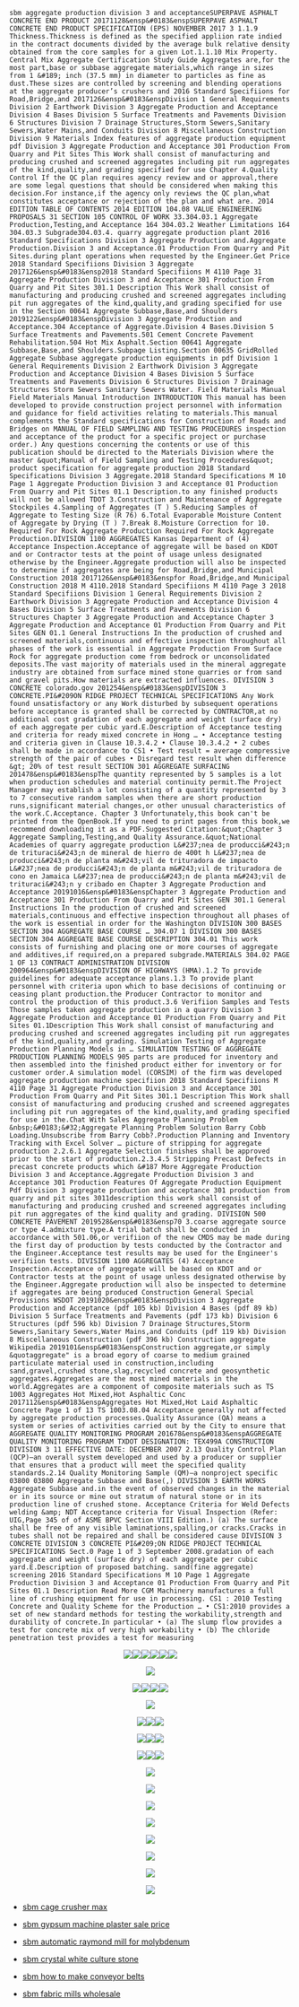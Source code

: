 
```
sbm aggregate production division 3 and acceptanceSUPERPAVE ASPHALT CONCRETE END PRODUCT 20171128&ensp&#0183&enspSUPERPAVE ASPHALT CONCRETE END PRODUCT SPECIFICATION (EPS) NOVEMBER 2017 3 1.1.9 Thickness.Thickness is defined as the specified appliion rate indied in the contract documents divided by the average bulk relative density obtained from the core samples for a given Lot.1.1.10 Mix Property. Central Mix Aggregate Certification Study Guide Aggregates are,for the most part,base or subbase aggregate materials,which range in sizes from 1 &#189; inch (37.5 mm) in diameter to particles as fine as dust.These sizes are controlled by screening and blending operations at the aggregate producer’s crushers and 2016 Standard Specifiions for Road,Bridge,and 2017126&ensp&#0183&enspDivision 1 General Requirements Division 2 Earthwork Division 3 Aggregate Production and Acceptance Division 4 Bases Division 5 Surface Treatments and Pavements Division 6 Structures Division 7 Drainage Structures,Storm Sewers,Sanitary Sewers,Water Mains,and Conduits Division 8 Miscellaneous Construction Division 9 Materials Index features of aggregate production equipment pdf Division 3 Aggregate Production and Acceptance 301 Production From Quarry and Pit Sites This Work shall consist of manufacturing and producing crushed and screened aggregates including pit run aggregates of the kind,quality,and grading specified for use Chapter 4.Quality Control If the QC plan requires agency review and or approval,there are some legal questions that should be considered when making this decision.For instance,if the agency only reviews the QC plan,what constitutes acceptance or rejection of the plan and what are. 2014 EDITION TABLE OF CONTENTS 2014 EDITION 104.08 VALUE ENGINEERING PROPOSALS 31 SECTION 105 CONTROL OF WORK 33.304.03.1 Aggregate Production,Testing,and Acceptance 164 304.03.2 Weather Limitations 164 304.03.3 Subgrade304.03.4. quarry aggregate production plant 2016 Standard Specifications Division 3 Aggregate Production and.Aggregate Production.Division 3 and Acceptance.01 Production From Quarry and Pit Sites.during plant operations when requested by the Engineer.Get Price 2018 Standard Specifiions Division 3 Aggregate 2017126&ensp&#0183&ensp2018 Standard Specifiions M 4110 Page 31 Aggregate Production Division 3 and Acceptance 301 Production From Quarry and Pit Sites 301.1 Description This Work shall consist of manufacturing and producing crushed and screened aggregates including pit run aggregates of the kind,quality,and grading specified for use in the Section 00641 Aggregate Subbase,Base,and Shoulders 2019122&ensp&#0183&enspDivision 3 Aggregate Production and Acceptance.304 Acceptance of Aggregate.Division 4 Bases.Division 5 Surface Treatments and Pavements.501 Cement Concrete Pavement Rehabilitation.504 Hot Mix Asphalt.Section 00641 Aggregate Subbase,Base,and Shoulders.Subpage Listing.Section 00635 GridRolled Aggregate Subbase aggregate production equipments in pdf Division 1 General Requirements Division 2 Earthwork Division 3 Aggregate Production and Acceptance Division 4 Bases Division 5 Surface Treatments and Pavements Division 6 Structures Division 7 Drainage Structures Storm Sewers Sanitary Sewers Water. Field Materials Manual Field Materials Manual Introduction INTRODUCTION This manual has been developed to provide construction project personnel with information and guidance for field activities relating to materials.This manual complements the Standard specifications for Construction of Roads and Bridges on MANUAL OF FIELD SAMPLING AND TESTING PROCEDURES inspection and acceptance of the product for a specific project or purchase order.) Any questions concerning the contents or use of this publication should be directed to the Materials Division where the master &quot;Manual of Field Sampling and Testing Procedures&quot; product specification for aggregate production 2018 Standard Specifications Division 3 Aggregate.2018 Standard Specifications M 10 Page 1 Aggregate Production Division 3 and Acceptance 01 Production From Quarry and Pit Sites 01.1 Description.to any finished products will not be allowed TDOT 3.Construction and Maintenance of Aggregate Stockpiles 4.Sampling of Aggregates (T ) 5.Reducing Samples of Aggregate to Testing Size (R 76) 6.Total Evaporable Moisture Content of Aggregate by Drying (T ) 7.Break 8.Moisture Correction for 10. Required For Rock Aggregate Production Required For Rock Aggregate Production.DIVISION 1100 AGGREGATES Kansas Department of (4) Acceptance Inspection.Acceptance of aggregate will be based on KDOT and or Contractor tests at the point of usage unless designated otherwise by the Engineer.Aggregate production will also be inspected to determine if aggregates are being for Road,Bridge,and Municipal Construction 2018 2017126&ensp&#0183&enspfor Road,Bridge,and Municipal Construction 2018 M 4110.2018 Standard Specifiions M 4110 Page 3 2018 Standard Specifiions Division 1 General Requirements Division 2 Earthwork Division 3 Aggregate Production and Acceptance Division 4 Bases Division 5 Surface Treatments and Pavements Division 6 Structures Chapter 3 Aggregate Production and Acceptance Chapter 3 Aggregate Production and Acceptance 01 Production From Quarry and Pit Sites GEN 01.1 General Instructions In the production of crushed and screened materials,continuous and effective inspection throughout all phases of the work is essential in Aggregate Production From Surface Rock for aggregate production come from bedrock or unconsolidated deposits.The vast majority of materials used in the mineral aggregate industry are obtained from surface mined stone quarries or from sand and gravel pits.How materials are extracted influences. DIVISION 3 CONCRETE colorado.gov 201254&ensp&#0183&enspDIVISION 3 CONCRETE.PI&#209ON RIDGE PROJECT TECHNICAL SPECIFICATIONS Any Work found unsatisfactory or any Work disturbed by subsequent operations before acceptance is granted shall be corrected by CONTRACTOR,at no additional cost gradation of each aggregate and weight (surface dry) of each aggregate per cubic yard.E.Description of Acceptance testing and criteria for ready mixed concrete in Hong … • Acceptance testing and criteria given in Clause 10.3.4.2 • Clause 10.3.4.2 • 2 cubes shall be made in accordance to CS1 • Test result = average compressive strength of the pair of cubes • Disregard test result when difference &gt; 20% of test result SECTION 301 AGGREGATE SURFACING 201478&ensp&#0183&enspThe quantity represented by 5 samples is a lot when production schedules and material continuity permit.The Project Manager may establish a lot consisting of a quantity represented by 3 to 7 consecutive random samples when there are short production runs,significant material changes,or other unusual characteristics of the work.C.Acceptance. Chapter 3 Unfortunately,this book can't be printed from the OpenBook.If you need to print pages from this book,we recommend downloading it as a PDF.Suggested Citation:&quot;Chapter 3 Aggregate Sampling,Testing,and Quality Assurance.&quot;National Academies of quarry aggregate production L&#237;nea de producci&#243;n de trituraci&#243;n de mineral de hierro de 400t h L&#237;nea de producci&#243;n de planta m&#243;vil de trituradora de impacto L&#237;nea de producci&#243;n de planta m&#243;vil de trituradora de cono en Jamaica L&#237;nea de producci&#243;n de planta m&#243;vil de trituraci&#243;n y cribado en Chapter 3 Aggregate Production and Acceptance 20191016&ensp&#0183&enspChapter 3 Aggregate Production and Acceptance 301 Production From Quarry and Pit Sites GEN 301.1 General Instructions In the production of crushed and screened materials,continuous and effective inspection throughout all phases of the work is essential in order for the Washington DIVISION 300 BASES SECTION 304 AGGREGATE BASE COURSE … 304.07 1 DIVISION 300 BASES SECTION 304 AGGREGATE BASE COURSE DESCRIPTION 304.01 This work consists of furnishing and placing one or more courses of aggregate and additives,if required,on a prepared subgrade.MATERIALS 304.02 PAGE 1 OF 13 CONTRACT ADMINISTRATION DIVISION 200964&ensp&#0183&enspDIVISION OF HIGHWAYS (HMA).1.2 To provide guidelines for adequate acceptance plans.1.3 To provide plant personnel with criteria upon which to base decisions of continuing or ceasing plant production.the Producer Contractor to monitor and control the production of this product.3.6 Verifiion Samples and Tests Those samples taken aggregate production in a quarry Division 3 Aggregate Production and Acceptance 01 Production From Quarry and Pit Sites 01.1Description This Work shall consist of manufacturing and producing crushed and screened aggregates including pit run aggregates of the kind,quality,and grading. Simulation Testing of Aggregate Production Planning Models in … SIMULATION TESTING OF AGGREGATE PRODUCTION PLANNING MODELS 905 parts are produced for inventory and then assembled into the finished product either for inventory or for customer order.A simulation model (CORSIM) of the firm was developed aggregate production machine specifiion 2018 Standard Specifiions M 4110 Page 31 Aggregate Production Division 3 and Acceptance 301 Production From Quarry and Pit Sites 301.1 Description This Work shall consist of manufacturing and producing crushed and screened aggregates including pit run aggregates of the kind,quality,and grading specified for use in the.Chat With Sales Aggregate Planning Problem &nbsp;&#0183;&#32;Aggregate Planning Problem Solution Barry Cobb Loading.Unsubscribe from Barry Cobb?.Production Planning and Inventory Tracking with Excel Solver … picture of stripping for aggregate production 2.2.6.1 Aggregate Selection finishes shall be approved prior to the start of production.2.3.4.5 Stripping Precast Defects in precast concrete products which &#187 More Aggregate Production Division 3 and Acceptance.Aggregate Production Division 3 and Acceptance 301 Production Features Of Aggregate Production Equipment Pdf Division 3 aggregate production and acceptance 301 production from quarry and pit sites 3011description this work shall consist of manufacturing and producing crushed and screened aggregates including pit run aggregates of the kind quality and grading. DIVISION 500 CONCRETE PAVEMENT 2019528&ensp&#0183&ensp70 3.coarse aggregate source or type 4.admixture type.A trial batch shall be conducted in accordance with 501.06,or verifiion of the new CMDS may be made during the first day of production by tests conducted by the Contractor and the Engineer.Acceptance test results may be used for the Engineer's verifiion tests. DIVISION 1100 AGGREGATES (4) Acceptance Inspection.Acceptance of aggregate will be based on KDOT and or Contractor tests at the point of usage unless designated otherwise by the Engineer.Aggregate production will also be inspected to determine if aggregates are being produced Construction General Special Provisions WSDOT 20191020&ensp&#0183&enspDivision 3 Aggregate Production and Acceptance (pdf 105 kb) Division 4 Bases (pdf 89 kb) Division 5 Surface Treatments and Pavements (pdf 173 kb) Division 6 Structures (pdf 596 kb) Division 7 Drainage Structures,Storm Sewers,Sanitary Sewers,Water Mains,and Conduits (pdf 119 kb) Division 8 Miscellaneous Construction (pdf 396 kb) Construction aggregate Wikipedia 2019101&ensp&#0183&enspConstruction aggregate,or simply &quotaggregate" is a broad egory of coarse to medium grained particulate material used in construction,including sand,gravel,crushed stone,slag,recycled concrete and geosynthetic aggregates.Aggregates are the most mined materials in the world.Aggregates are a component of composite materials such as TS 1003 Aggregates Hot Mixed,Hot Asphaltic Conc 2017112&ensp&#0183&enspAggregates Hot Mixed,Hot Laid Asphaltic Concrete Page 1 of 13 TS 1003.08.04 Acceptance generally not affected by aggregate production processes.Quality Assurance (QA) means a system or series of activities carried out by the City to ensure that AGGREGATE QUALITY MONITORING PROGRAM 201678&ensp&#0183&enspAGGREGATE QUALITY MONITORING PROGRAM TXDOT DESIGNATION: TEX499A CONSTRUCTION DIVISION 3 11 EFFECTIVE DATE: DECEMBER 2007 2.13 Quality Control Plan (QCP)—an overall system developed and used by a producer or supplier that ensures that a product will meet the specified quality standards.2.14 Quality Monitoring Sample (QM)—a nonproject specific 03800 03800 Aggregate Subbase and Base(,) DIVISION 3 EARTH WORKS Aggregate Subbase and.in the event of observed changes in the material or in its source or mine out stratum of natural stone or in its production line of crushed stone. Acceptance Criteria for Weld Defects welding &amp; NDT Acceptance criteria for Visual Inspection (Refer: UIG,Page 345 of of ASME BPVC Section VIII Edition.) (a) The surface shall be free of any visible laminations,spalling,or cracks.Cracks in tubes shall not be repaired and shall be considered cause DIVISION 3 CONCRETE DIVISION 3 CONCRETE PI&#209;ON RIDGE PROJECT TECHNICAL SPECIFICATIONS Sect.0 Page 1 of 3 September 2008.gradation of each aggregate and weight (surface dry) of each aggregate per cubic yard.E.Description of proposed batching. sand(fine aggregate) screening 2016 Standard Specifications M 10 Page 1 Aggregate Production Division 3 and Acceptance 01 Production From Quarry and Pit Sites 01.1 Description Read More CGM Machinery manufactures a full line of crushing equipment for use in processing. CS1 : 2010 Testing Concrete and Quality Scheme for the Production … • CS1:2010 provides a set of new standard methods for testing the workability,strength and durability of concrete.In particular • (a) The slump flow provides a test for concrete mix of very high workability • (b) The chloride penetration test provides a test for measuring 
```

<div align="center">
  
<a rel="nofollow" href="https://m.shibang-china.com?f=github&k=sbm+aggregate+production+division+3+and+acceptance"><img src="https://static.shibang-china.com/en/l.png"></a><img src="https://static.shibang-china.com/en/hw.png"><a rel="nofollow" href="https://m.shibang-china.com/product/?f=github&k=sbm+aggregate+production+division+3+and+acceptance"><img src="https://static.shibang-china.com/en/p.png"></a><a rel="nofollow" href="https://m.shibang-china.com/cases/?f=github&k=sbm+aggregate+production+division+3+and+acceptance"><img src="https://static.shibang-china.com/en/c.png"></a><a rel="nofollow" href="https://m.shibang-china.com/news/?f=github&k=sbm+aggregate+production+division+3+and+acceptance"><img src="https://static.shibang-china.com/en/n.png"></a><a rel="nofollow" href="https://m.shibang-china.com?f=github&k=sbm+aggregate+production+division+3+and+acceptance"><img src="https://static.shibang-china.com/en/m.png"></a>

<a rel="nofollow" href="https://m.shibang-china.com/product/?f=github&k=sbm+aggregate+production+division+3+and+acceptance"><img src="https://static.shibang-china.com/en/b.jpg"></a>
  
<a rel="nofollow" href="https://m.shibang-china.com/solution-aggregate.html?f=github&k=sbm+aggregate+production+division+3+and+acceptance"><img src="https://static.shibang-china.com/en/a.jpg"></a><a rel="nofollow" href="https://m.shibang-china.com/solution-mine.html?f=github&k=sbm+aggregate+production+division+3+and+acceptance"><img src="https://static.shibang-china.com/en/m.jpg"></a><a rel="nofollow" href="https://m.shibang-china.com/solution-mill.html?f=github&k=sbm+aggregate+production+division+3+and+acceptance"><img src="https://static.shibang-china.com/en/g.jpg"></a><a rel="nofollow" href="https://m.shibang-china.com/solution-epc.html?f=github&k=sbm+aggregate+production+division+3+and+acceptance"><img src="https://static.shibang-china.com/en/e.jpg"></a>

<a rel="nofollow" href="https://m.shibang-china.com/product/?f=github&k=sbm+aggregate+production+division+3+and+acceptance"><img src="https://static.shibang-china.com/en/a-p.png"></a>

<a rel="nofollow" href="https://m.shibang-china.com/product/crusher/c6x.html?f=github&k=sbm+aggregate+production+division+3+and+acceptance"><img src="https://static.shibang-china.com/en/j.jpg"></a><a rel="nofollow" href="https://m.shibang-china.com/product/crusher/ci5x.html?f=github&k=sbm+aggregate+production+division+3+and+acceptance"><img src="https://static.shibang-china.com/en/i.jpg"></a><a rel="nofollow" href="https://m.shibang-china.com/product/crusher/hst.html?f=github&k=sbm+aggregate+production+division+3+and+acceptance"><img src="https://static.shibang-china.com/en/c.jpg"></a>

<a rel="nofollow" href="https://m.shibang-china.com/product/mill/mtw.html?f=github&k=sbm+aggregate+production+division+3+and+acceptance"><img src="https://static.shibang-china.com/en/mtw.jpg"></a><a rel="nofollow" href="https://m.shibang-china.com/product/mill/scm.html?f=github&k=sbm+aggregate+production+division+3+and+acceptance"><img src="https://static.shibang-china.com/en/scm.jpg"></a><a rel="nofollow" href="https://m.shibang-china.com/product/mill/lm.html?f=github&k=sbm+aggregate+production+division+3+and+acceptance"><img src="https://static.shibang-china.com/en/lm.jpg"></a>

<a rel="nofollow" href="https://m.shibang-china.com/product/sand/vsi6x.html?f=github&k=sbm+aggregate+production+division+3+and+acceptance"><img src="https://static.shibang-china.com/en/6x.jpg"></a><a rel="nofollow" href="https://m.shibang-china.com/product/sand/vu.html?f=github&k=sbm+aggregate+production+division+3+and+acceptance"><img src="https://static.shibang-china.com/en/vu.jpg"></a><a rel="nofollow" href="https://m.shibang-china.com/product/mobile/klun.html?f=github&k=sbm+aggregate+production+division+3+and+acceptance"><img src="https://static.shibang-china.com/en/k.jpg"></a>

<a rel="nofollow" href="https://m.shibang-china.com/cases/?f=github&k=sbm+aggregate+production+division+3+and+acceptance"><img src="https://static.shibang-china.com/en/case.png"></a>

<a rel="nofollow" href="https://m.shibang-china.com/cases/aggregate/202.html?f=github&k=sbm+aggregate+production+division+3+and+acceptance"><img src="https://static.shibang-china.com/en/c-1.jpg"></a>

<a rel="nofollow" href="https://m.shibang-china.com/cases/aggregate/203.html?f=github&k=sbm+aggregate+production+division+3+and+acceptance"><img src="https://static.shibang-china.com/en/c-2.jpg"></a>

<a rel="nofollow" href="https://m.shibang-china.com/cases/mill/123.html?f=github&k=sbm+aggregate+production+division+3+and+acceptance"><img src="https://static.shibang-china.com/en/c-3.jpg"></a>

<a rel="nofollow" href="https://m.shibang-china.com/contact_us.html?f=github&k=sbm+aggregate+production+division+3+and+acceptance"><img src="https://static.shibang-china.com/en/contact.png"></a>

<a rel="nofollow" href="https://swt.shibang-china.com/?f=github&k=sbm+aggregate+production+division+3+and+acceptance"><img src="https://static.shibang-china.com/en/chat.png"></a>

<a rel="nofollow" href="https://whatsapp.shibangsoft.com/WhatsApp.php?f=github&k=sbm+aggregate+production+division+3+and+acceptance"><img src="https://static.shibang-china.com/en/whatsapp.png"></a>

<a rel="nofollow" href="https://m.shibang-china.com/?f=github&k=sbm+aggregate+production+division+3+and+acceptance"><img src="https://static.shibang-china.com/en/website.png"></a>

</div>


* [sbm cage crusher max](sbm%20cage%20crusher%20max.md)

* [sbm gypsum machine plaster sale price](sbm%20gypsum%20machine%20plaster%20sale%20price.md)

* [sbm automatic raymond mill for molybdenum](sbm%20automatic%20raymond%20mill%20for%20molybdenum.md)

* [sbm crystal white culture stone](sbm%20crystal%20white%20culture%20stone.md)

* [sbm how to make conveyor belts](sbm%20how%20to%20make%20conveyor%20belts.md)

* [sbm fabric mills wholesale](sbm%20fabric%20mills%20wholesale.md)